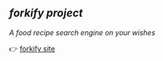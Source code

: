 ## _forkify project_

_A food recipe search engine on your wishes_

👉 [forkify site](https://master--forkify-adarshcodes.netlify.app/#65e0efb4e4e99300142e0e28)
